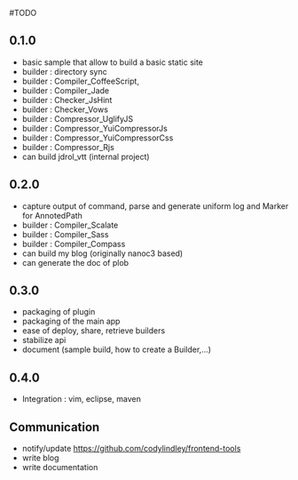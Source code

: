 
#TODO

## 0.1.0

- basic sample that allow to build a basic static site 
- builder : directory sync
- builder : Compiler_CoffeeScript,
- builder : Compiler_Jade
- builder : Checker_JsHint
- builder : Checker_Vows
- builder : Compressor_UglifyJS
- builder : Compressor_YuiCompressorJs
- builder : Compressor_YuiCompressorCss
- builder : Compressor_Rjs
- can build jdrol_vtt (internal project)  

## 0.2.0

- capture output of command, parse and generate uniform log and Marker for AnnotedPath
- builder : Compiler_Scalate
- builder : Compiler_Sass
- builder : Compiler_Compass
- can build my blog (originally nanoc3 based)
- can generate the doc of plob

## 0.3.0

- packaging of plugin
- packaging of the main app
- ease of deploy, share, retrieve builders
- stabilize api
- document (sample build, how to create a Builder,...)

## 0.4.0

- Integration : vim, eclipse, maven

## Communication

- notify/update https://github.com/codylindley/frontend-tools
- write blog
- write documentation